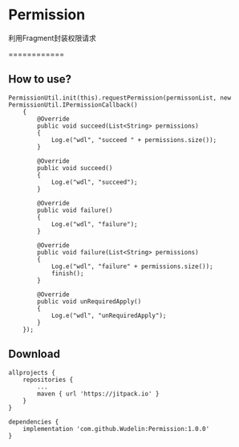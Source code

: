 # Permission
利用Fragment封装权限请求


============

How to use?
--------

	PermissionUtil.init(this).requestPermission(permissonList, new PermissionUtil.IPermissionCallback()
        {
            @Override
            public void succeed(List<String> permissions)
            {
                Log.e("wdl", "succeed " + permissions.size());
            }

            @Override
            public void succeed()
            {
                Log.e("wdl", "succeed");
            }

            @Override
            public void failure()
            {
                Log.e("wdl", "failure");
            }

            @Override
            public void failure(List<String> permissions)
            {
                Log.e("wdl", "failure" + permissions.size());
                finish();
            }

            @Override
            public void unRequiredApply()
            {
                Log.e("wdl", "unRequiredApply");
            }
        });




Download
--------

```
allprojects {
	repositories {
		...
		maven { url 'https://jitpack.io' }
	}
}
  
dependencies {
	implementation 'com.github.Wudelin:Permission:1.0.0'
}
```


